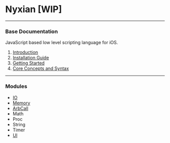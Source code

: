 # Nyxian [WIP]

***

### Base Documentation

JavaScript based low level scripting language for iOS.

1. [Introduction](Documentation/Introduction.md)
2. [Installation Guide](Documentation/Installation_Guide.md)
3. [Getting Started](Documentation/Getting_Started.md)
4. [Core Concepts and Syntax](Documentation/Core_Concepts_and_Syntax.md)

***

### Modules

- [IO](Documentation/Modules/IO.md)
- [Memory](Documentation/Modules/Memory.md)
- [ArbCall](Documentation/Modules/ArbCall.md)
- Math
- Proc
- String
- Timer
- [UI](Documentation/Modules/UI.md)

